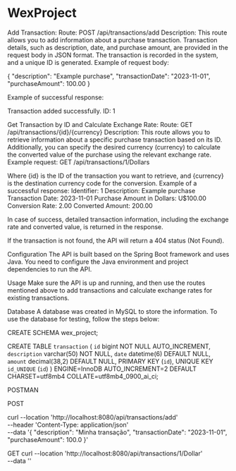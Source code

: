 # WexProject

Add Transaction:
Route: POST /api/transactions/add
Description: This route allows you to add information about a purchase transaction. Transaction details, such as description, date, and purchase amount, are provided in the request body in JSON format. The transaction is recorded in the system, and a unique ID is generated.
Example of request body:

{
"description": "Example purchase",
"transactionDate": "2023-11-01",
"purchaseAmount": 100.00
}

Example of successful response:

Transaction added successfully. ID: 1

Get Transaction by ID and Calculate Exchange Rate:
Route: GET /api/transactions/{id}/{currency}
Description: This route allows you to retrieve information about a specific purchase transaction based on its ID. Additionally, you can specify the desired currency (currency) to calculate the converted value of the purchase using the relevant exchange rate.
Example request:
GET /api/transactions/1/Dollars

Where {id} is the ID of the transaction you want to retrieve, and {currency} is the destination currency code for the conversion.
Example of a successful response:
Identifier: 1
Description: Example purchase
Transaction Date: 2023-11-01
Purchase Amount in Dollars: U$100.00
Conversion Rate: 2.00
Converted Amount: 200.00

In case of success, detailed transaction information, including the exchange rate and converted value, is returned in the response.

If the transaction is not found, the API will return a 404 status (Not Found).

Configuration
The API is built based on the Spring Boot framework and uses Java. You need to configure the Java environment and project dependencies to run the API.

Usage
Make sure the API is up and running, and then use the routes mentioned above to add transactions and calculate exchange rates for existing transactions.

Database
A database was created in MySQL to store the information. To use the database for testing, follow the steps below:

CREATE SCHEMA wex_project;

CREATE TABLE `transaction` (
  `id` bigint NOT NULL AUTO_INCREMENT,
  `description` varchar(50) NOT NULL,
  `date` datetime(6) DEFAULT NULL,
  `amount` decimal(38,2) DEFAULT NULL,
  PRIMARY KEY (`id`),
  UNIQUE KEY `id_UNIQUE` (`id`)
) ENGINE=InnoDB AUTO_INCREMENT=2 DEFAULT CHARSET=utf8mb4 COLLATE=utf8mb4_0900_ai_ci;

POSTMAN

POST

curl --location 'http://localhost:8080/api/transactions/add' \
--header 'Content-Type: application/json' \
--data '{
    "description": "Minha transação",
    "transactionDate": "2023-11-01",
    "purchaseAmount": 100.0
}'

GET
curl --location 'http://localhost:8080/api/transactions/1/Dollar' \
--data ''
